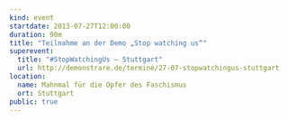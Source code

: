 ```yaml
---
kind: event
startdate: 2013-07-27T12:00:00
duration: 90m
title: "Teilnahme an der Demo „Stop watching us“"
superevent:
  title: "#StopWatchingUs – Stuttgart"
  url: http://demonstrare.de/termine/27-07-stopwatchingus-stuttgart
location:
  name: Mahnmal für die Opfer des Faschismus
  ort: Stuttgart
public: true
---
```

